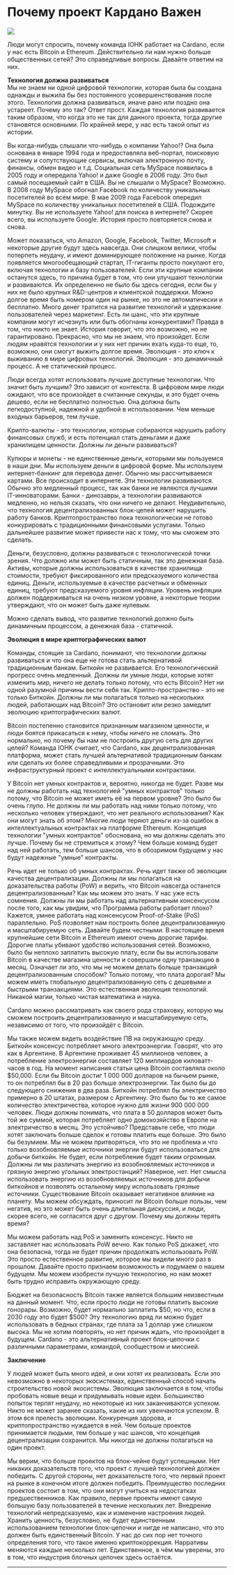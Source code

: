 # Почему проект Кардано Важен

![](.gitbook/assets/image%20%285%29.png)

Люди могут спросить, почему команда IOHK работает на Cardano, если у нас есть Bitcoin и Ethereum. Действительно ли нам нужно больше общественных сетей? Это справедливые вопросы. Давайте ответим на них.  
  
**Технология должна развиваться**  
Мы не знаем ни одной цифровой технологии, которая была бы создана однажды и выжила бы без постоянного усовершенствования после этого. Технология должна развиваться, иначе рано или поздно она устареет. Почему это так? Ответ прост. Каждая технология развивается таким образом, что когда это не так для данного проекта, тогда другие становятся основными. По крайней мере, у нас есть такой опыт из истории.  
  
Вы когда-нибудь слышали что-нибудь о компании Yahoo!? Она была основана в январе 1994 года и предоставляла веб-портал, поисковую систему и сопутствующие сервисы, включая электронную почту, финансы, обмен видео и т.д. Социальная сеть MySpace появилась в 2005 году и опередила Yahoo! и даже Google в 2006 году. Это был самый посещаемый сайт в США. Вы не слышали о MySpace? Возможно. В 2008 году MySpace обогнал Facebook по количеству уникальных посетителей во всем мире. В мае 2009 года Facebook опередил MySpace по количеству уникальных посетителей в США. Подождите минутку. Вы не используете Yahoo! для поиска в интернете? Скорее всего, вы используете Google. История просто повторяется снова и снова.  
  
Может показаться, что Amazon, Google, Facebook, Twitter, Microsoft и некоторые другие будут здесь навсегда. Они слишком велики, чтобы потерпеть неудачу, и имеют доминирующее положение на рынке. Когда появляется многообещающий стартап, IT-гиганты просто покупают его, включая технологии и базу пользователей. Если эти крупные компании останутся здесь, то причина будет в том, что они улучшают технологии и развиваются. Их определенно не было бы здесь сегодня, если бы у них не было крупных R&D-центров и клиентской поддержки. Можно долгое время быть номером один на рынке, но это не автоматически и бесплатно. Много денег тратится на развитие технологий и удержание пользователей через маркетинг. Есть ли шанс, что эти крупные компании могут исчезнуть или быть обогнаны конкурентами? Правда в том, что никто не знает. История говорит, что это возможно, но не гарантировано. Прекрасно, что мы не знаем, что произойдет. Если людям нравятся технологии и у них нет причин ехать куда-то еще, то, возможно, они смогут выжить долгое время. Эволюция - это ключ к выживанию в мире цифровых технологий. Эволюция - это динамичный процесс. А не статический процесс.  
  
Люди всегда хотят использовать лучшие доступные технологии. Что значит быть лучшим? Это зависит от контекста. В цифровом мире люди ожидают, что все произойдет в считанные секунды, и это будет очень дешево, если не бесплатно полностью. Она должна быть легкодоступной, надежной и удобной в использовании. Чем меньше входных барьеров, тем лучше.  
  
Крипто-валюты - это технологии, которые собираются нарушить работу финансовых служб, и есть потенциал стать деньгами и даже хранилищем ценности. Должны ли деньги развиваться?  
  
Купюры и монеты - не единственные деньги, которыми мы пользуемся в наши дни. Мы используем деньги в цифровой форме. Мы используем интернет-банкинг для перевода денег. Обычно мы рассчитываемся картами. Все происходит в интернете. Эти технологии развиваются. Обычно это медленный процесс, так как банки не являются лучшими IT-инноваторами. Банки - динозавры, а технологии развиваются медленно, но нельзя сказать, что они ничего не делают. Неудивительно, что технология децентрализованных блок-цепей может нарушить работу банков. Криптопространство пока технологически не готово конкурировать с традиционными финансовыми услугами. Только дальнейшее развитие может привести нас к тому, что мы сможем это сделать.  
  
Деньги, безусловно, должны развиваться с технологической точки зрения. Что должно или может быть статичным, так это денежная база. Активы, которые должны использоваться в качестве хранилища стоимости, требуют фиксированного или предсказуемого количества единиц. Деньги, используемые в качестве расчетных и обменных единиц, требуют предсказуемого уровня инфляции. Уровень инфляции должен поддерживаться на очень низком уровне, а некоторые теории утверждают, что он может быть даже нулевым.  
  
Можно сделать вывод, что развитие технологий должно быть динамичным процессом, а денежная база - статичной.  
  
**Эволюция в мире криптографических валют**  
  
Команды, стоящие за Cardano, понимают, что технологии должны развиваться и что она еще не готова стать альтернативой традиционным банкам. Биткойн не развивается. Его технологический прогресс очень медленный. Должны ли умные люди, которые хотят изменить мир, ничего не делать только потому, что есть Bitcoin? Нет ни одной разумной причины вести себя так. Крипто-пространство - это не только Биткойн. Должны ли мы полагаться только на нескольких людей, работающих над Bitcoin? Это остановит или резко замедлит эволюцию криптографических валют.  
  
Bitcoin постепенно становится признанным магазином ценности, и люди боятся прикасаться к нему, чтобы ничего не сломать. Это нормально, но почему бы нам не построить другую сеть для других целей? Команда IOHK считает, что Cardano, как децентрализованная платформа, может стать лучшей альтернативой традиционным банкам или сделать их более справедливыми и прозрачными. Это инфраструктурный проект с интеллектуальными контрактами.  
  
У Bitcoin нет умных контрактов и, вероятно, никогда не будет. Разве мы не должны работать над технологией "умных контрактов" только потому, что Bitcoin не может иметь её на первом уровне? Это было бы очень глупо. Не должны ли мы работать над ними только потому, что несколько человек утверждают, что нет реального использования? Как они могут знать об этом? Многие люди теряют деньги из-за ошибок в интеллектуальных контрактах на платформе Ethereum. Концепция технологии "умных контрактов" обоснована, но мы должны сделать это лучше. Почему бы не стремиться к этому? Чем больше команд будет над ней работать, тем больше шансов, что в обозримом будущем у нас будут надежные "умные" контракты.  
  
Речь идет не только об умных контрактах. Речь идет также об эволюции качества децентрализации. Должны ли мы полагаться на доказательства работы \(PoW\) и верить, что Bitcoin навсегда останется децентрализованным? Как мы можем это знать. У нас уже есть сомнения. Должны ли мы работать над альтернативным консенсусом после того, как мы увидим, что Программа работы работает плохо? Кажется, умнее работать над консенсусом Proof-of-Stake \(PoS\) параллельно. PoS позволяет нам построить более децентрализованную и масштабируемую сеть. Давайте будем честными. В настоящее время крупнейшие сети Bitcoin и Ethereum имеют очень дорогие тарифы. Дорогие платы убивают удобство использования сетей. Возможно, было бы неплохо заплатить высокую плату, если бы вы использовали Bitcoin в качестве магазина ценности и совершали одну транзакцию в месяц. Означает ли это, что мы не можем делать больше транзакций децентрализованным способом? Только потому, что плата дорогая? Мы можем иметь глобальную децентрализованную сеть с дешевыми и быстрыми транзакциями. Это естественная эволюция технологий. Никакой магии, только чистая математика и наука.  
  
Cardano можно рассматривать как своего рода страховку, которую мы сможем построить децентрализованную и масштабируемую сеть, независимо от того, что произойдёт с Bitcoin.  
  
Мы также можем видеть воздействие ПВ на окружающую среду. Биткойн консенсус потребляет много электроэнергии. Говорят, что это как в Аргентине. В Аргентине проживает 45 миллионов человек, а потребление электроэнергии составляет 120 миллиардов киловатт-часов в год. На момент написания статьи цена Bitcoin составляла около $50,000. Если бы Bitcoin достиг 1 000 000 долларов на бычьем рынке, то он потреблял бы в 20 раз больше электроэнергии. Так было бы до следующего снижения в два раза. Биткойн потреблял бы электричество примерно в 20 штатах, размером с Аргентину. Это было бы то же самое количество электричества, которое нужно для жизни 900 000 000 человек. Люди должны понимать, что плата в 50 долларов может быть той же суммой, которая потребляет одно домохозяйство в Европе на электричество в месяц. Это устойчиво? Представьте себе, что люди хотят заключать больше сделок и готовы платить еще больше. Это было бы безумием. Мы не можем притворяться, что это не проблема и что только возобновляемые источники энергии будут использоваться для добычи биткойн. Не будет, если потребление будет таким огромным. Должны ли мы различать энергию из возобновляемых источников и грязную энергию угольных электростанций? Наверное, нет. Нет смысла использовать энергию из возобновляемых источников для добычи биткойнов и позволять остальному миру использовать грязные источники. Существование Bitcoin оказывает негативное влияние на планету. Мы можем обсуждать, приносит ли Bitcoin больше пользы, чем негатив, но это может быть очень длительная дискуссия, и люди, скорее всего, не согласятся друг с другом. Почему мы должны терять время?  
  
Мы можем работать над PoS и заменить консенсус. Никто не заставляет нас использовать PoW вечно. Как только PoS докажет, что она безопасна, тогда не будет причин продолжать использовать PoW. Это просто естественное развитие, которое мы видели много раз в прошлом. Давайте просто признаем возможность и подумаем о нашем будущем. Мы можем изобрести лучшую технологию, но нам может быть трудно исправить окружающую среду.  
  
Бюджет на безопасность Bitcoin также является большим неизвестным на данный момент. Что, если просто люди не готовы платить высокие гонорары. Возможно, будет нормально заплатить $50, но что, если в 2030 году это будет $500? Эту технологию вряд ли можно будет использовать в бедных странах, где плата за 1 доллар уже слишком высока. Мы не хотим повторять, но нет причин ждать, что произойдет в будущем. Cardano - это альтернативный проект блок-цепочки с различными параметрами, командой, сообществом и миссией.  
  
**Заключение**  
  
У людей может быть много идей, и они хотят их реализовать. Если это невозможно в некоторых экосистемах, единственный способ начать строительство новой экосистемы. Эволюция заключается в том, чтобы пробовать новые вещи и придумывать новые идеи. Большинство попыток терпят неудачу, но некоторые из них заканчиваются успехом. Никто не может заранее сказать, какие из них увенчаются успехом. В этом вся прелесть эволюции. Конкуренция здорова, и криптопространство нуждается в ней. Чем больше проектов принимается людьми, тем больше у нас шансов, что концепция децентрализации сохранится. Мы никогда не должны полагаться на один проект.  
  
Мы верим, что больше проектов на блок-чейне будут успешными. Нет никаких доказательств того, что проект с лучшей технологией должен победить. С другой стороны, нет доказательств того, что первый проект на рынке в конечном итоге должен победить. Преимущество последних проектов состоит в том, что они могут учиться на недостатках предшественников. Как правило, первые проекты имеют самую большую базу пользователей в течение нескольких лет. Внедрение технологий непредсказуемо, как и изменение настроения людей. Хранить ценность, безусловно, не будет единственным использованием технологии блок-цепочки и нигде не написано, что это должен быть единственный Bitcoin. У нас до сих пор нет точного определения того, что такое именно криптокоррекция. Нарративы меняются каждые несколько лет. Единственное, в чём мы уверены, это в том, что индустрия блочных цепочек здесь остаётся.



  
****

